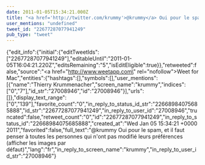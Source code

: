```yaml
---
date: 2011-01-05T15:34:21.000Z
title: "<a href='http://twitter.com/krummy'>@krummy</a> Oui pour le spam, et il faut penser à toutes les personnes qui n'ont pas modifié leurs préférences (afficher les images par défaut)″"
user_mentions: "undefined"
tweet_id: "22677287077941249"
pub_type: "tweet"
---
```

{"edit_info":{"initial":{"editTweetIds":["22677287077941249"],"editableUntil":"2011-01-05T16:04:21.220Z","editsRemaining":"5","isEditEligible":true}},"retweeted":false,"source":"<a href=\"http://www.weetapp.com\" rel=\"nofollow\">Weet for Mac</a>","entities":{"hashtags":[],"symbols":[],"user_mentions":[{"name":"Thierry Krummenacher","screen_name":"krummy","indices":["0","7"],"id_str":"27008946","id":"27008946"}],"urls":[]},"display_text_range":["0","139"],"favorite_count":"0","in_reply_to_status_id_str":"22668984075685888","id_str":"22677287077941249","in_reply_to_user_id":"27008946","truncated":false,"retweet_count":"0","id":"22677287077941249","in_reply_to_status_id":"22668984075685888","created_at":"Wed Jan 05 15:34:21 +0000 2011","favorited":false,"full_text":"@krummy Oui pour le spam, et il faut penser à toutes les personnes qui n'ont pas modifié leurs préférences (afficher les images par défaut)","lang":"fr","in_reply_to_screen_name":"krummy","in_reply_to_user_id_str":"27008946"}
